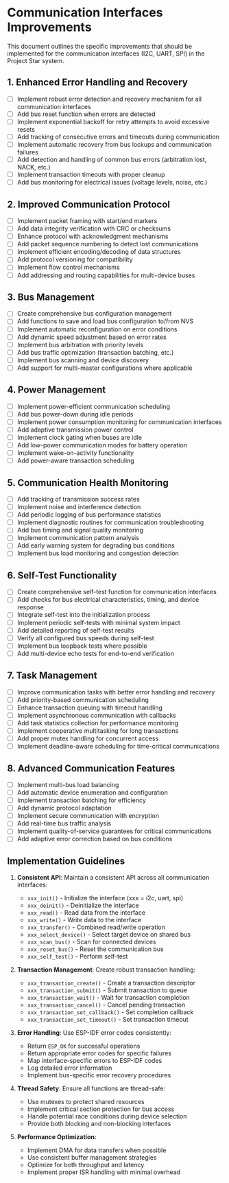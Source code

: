 # Communication Interfaces Improvements

This document outlines the specific improvements that should be implemented for the communication interfaces (I2C, UART, SPI) in the Project Star system.

## 1. Enhanced Error Handling and Recovery

- [ ] Implement robust error detection and recovery mechanism for all communication interfaces
- [ ] Add bus reset function when errors are detected
- [ ] Implement exponential backoff for retry attempts to avoid excessive resets
- [ ] Add tracking of consecutive errors and timeouts during communication
- [ ] Implement automatic recovery from bus lockups and communication failures
- [ ] Add detection and handling of common bus errors (arbitration lost, NACK, etc.)
- [ ] Implement transaction timeouts with proper cleanup
- [ ] Add bus monitoring for electrical issues (voltage levels, noise, etc.)

## 2. Improved Communication Protocol

- [ ] Implement packet framing with start/end markers
- [ ] Add data integrity verification with CRC or checksums
- [ ] Enhance protocol with acknowledgment mechanisms
- [ ] Add packet sequence numbering to detect lost communications
- [ ] Implement efficient encoding/decoding of data structures
- [ ] Add protocol versioning for compatibility
- [ ] Implement flow control mechanisms
- [ ] Add addressing and routing capabilities for multi-device buses

## 3. Bus Management

- [ ] Create comprehensive bus configuration management
- [ ] Add functions to save and load bus configuration to/from NVS
- [ ] Implement automatic reconfiguration on error conditions
- [ ] Add dynamic speed adjustment based on error rates
- [ ] Implement bus arbitration with priority levels
- [ ] Add bus traffic optimization (transaction batching, etc.)
- [ ] Implement bus scanning and device discovery
- [ ] Add support for multi-master configurations where applicable

## 4. Power Management

- [ ] Implement power-efficient communication scheduling
- [ ] Add bus power-down during idle periods
- [ ] Implement power consumption monitoring for communication interfaces
- [ ] Add adaptive transmission power control
- [ ] Implement clock gating when buses are idle
- [ ] Add low-power communication modes for battery operation
- [ ] Implement wake-on-activity functionality
- [ ] Add power-aware transaction scheduling

## 5. Communication Health Monitoring

- [ ] Add tracking of transmission success rates
- [ ] Implement noise and interference detection
- [ ] Add periodic logging of bus performance statistics
- [ ] Implement diagnostic routines for communication troubleshooting
- [ ] Add bus timing and signal quality monitoring
- [ ] Implement communication pattern analysis
- [ ] Add early warning system for degrading bus conditions
- [ ] Implement bus load monitoring and congestion detection

## 6. Self-Test Functionality

- [ ] Create comprehensive self-test function for communication interfaces
- [ ] Add checks for bus electrical characteristics, timing, and device response
- [ ] Integrate self-test into the initialization process
- [ ] Implement periodic self-tests with minimal system impact
- [ ] Add detailed reporting of self-test results
- [ ] Verify all configured bus speeds during self-test
- [ ] Implement bus loopback tests where possible
- [ ] Add multi-device echo tests for end-to-end verification

## 7. Task Management

- [ ] Improve communication tasks with better error handling and recovery
- [ ] Add priority-based communication scheduling
- [ ] Enhance transaction queuing with timeout handling
- [ ] Implement asynchronous communication with callbacks
- [ ] Add task statistics collection for performance monitoring
- [ ] Implement cooperative multitasking for long transactions
- [ ] Add proper mutex handling for concurrent access
- [ ] Implement deadline-aware scheduling for time-critical communications

## 8. Advanced Communication Features

- [ ] Implement multi-bus load balancing
- [ ] Add automatic device enumeration and configuration
- [ ] Implement transaction batching for efficiency
- [ ] Add dynamic protocol adaptation
- [ ] Implement secure communication with encryption
- [ ] Add real-time bus traffic analysis
- [ ] Implement quality-of-service guarantees for critical communications
- [ ] Add adaptive error correction based on bus conditions

## Implementation Guidelines

1. **Consistent API**: Maintain a consistent API across all communication interfaces:
   - `xxx_init()` - Initialize the interface (xxx = i2c, uart, spi)
   - `xxx_deinit()` - Deinitialize the interface
   - `xxx_read()` - Read data from the interface
   - `xxx_write()` - Write data to the interface
   - `xxx_transfer()` - Combined read/write operation
   - `xxx_select_device()` - Select target device on shared bus
   - `xxx_scan_bus()` - Scan for connected devices
   - `xxx_reset_bus()` - Reset the communication bus
   - `xxx_self_test()` - Perform self-test

2. **Transaction Management**: Create robust transaction handling:
   - `xxx_transaction_create()` - Create a transaction descriptor
   - `xxx_transaction_submit()` - Submit transaction to queue
   - `xxx_transaction_wait()` - Wait for transaction completion
   - `xxx_transaction_cancel()` - Cancel pending transaction
   - `xxx_transaction_set_callback()` - Set completion callback
   - `xxx_transaction_set_timeout()` - Set transaction timeout

3. **Error Handling**: Use ESP-IDF error codes consistently:
   - Return `ESP_OK` for successful operations
   - Return appropriate error codes for specific failures
   - Map interface-specific errors to ESP-IDF codes
   - Log detailed error information
   - Implement bus-specific error recovery procedures

4. **Thread Safety**: Ensure all functions are thread-safe:
   - Use mutexes to protect shared resources
   - Implement critical section protection for bus access
   - Handle potential race conditions during device selection
   - Provide both blocking and non-blocking interfaces

5. **Performance Optimization**:
   - Implement DMA for data transfers when possible
   - Use consistent buffer management strategies
   - Optimize for both throughput and latency
   - Implement proper ISR handling with minimal overhead 